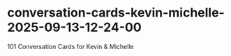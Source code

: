 # conversation-cards-kevin-michelle-2025-09-13-12-24-00
101 Conversation Cards for Kevin &amp; Michelle
